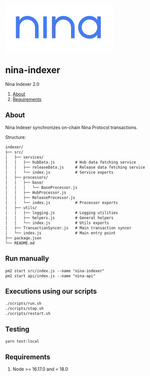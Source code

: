 ![image](img/nina.png)

# nina-indexer
Nina Indexer 2.0

1. [About](#About)
2. [Requirements](#Requirements)

## About
Nina Indexer synchronizes on-chain Nina Protocol transactions.

Structure:
```
indexer/
├── src/
│   ├── services/
│   │   ├── hubData.js         # Hub data fetching service
│   │   ├── releaseData.js     # Release data fetching service
│   │   └── index.js           # Service exports
│   ├── processors/
│   │   ├── base/
│   │   │   └── BaseProcessor.js
│   │   ├── HubProcessor.js
│   │   ├── ReleaseProcessor.js
│   │   └── index.js           # Processor exports
│   ├── utils/
│   │   ├── logging.js         # Logging utilities
│   │   ├── helpers.js         # General helpers
│   │   └── index.js           # Utils exports
│   ├── TransactionSyncer.js   # Main transaction syncer
│   └── index.js               # Main entry point
├── package.json
└── README.md
```

## Run manually
```
pm2 start src/index.js --name "nina-indexer"
pm2 start api/index.js --name "nina-api"
```

## Executions using our scripts
```
./scripts/run.sh
./scripts/stop.sh
./scripts/restart.sh
```

## Testing
```
yarn test:local
```

## Requirements
1. Node >= 16.17.0 and < 18.0